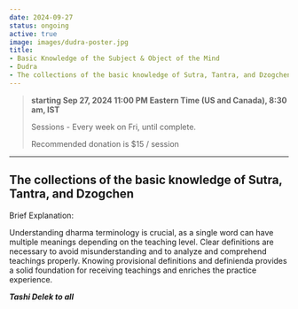 ```yaml
---
date: 2024-09-27
status: ongoing
active: true
image: images/dudra-poster.jpg
title:
- Basic Knowledge of the Subject & Object of the Mind
- Dudra
- The collections of the basic knowledge of Sutra, Tantra, and Dzogchen
---
```


> **starting Sep 27, 2024 11:00 PM Eastern Time (US and Canada), 8:30 am, IST**
>
> Sessions - Every week on Fri, until complete.
>
> Recommended donation is $15 / session

---

## The collections of the basic knowledge of Sutra, Tantra, and Dzogchen

Brief Explanation:

Understanding dharma terminology is crucial, as a single word can have multiple meanings depending
on the teaching level. Clear definitions are necessary to avoid misunderstanding and to analyze
and comprehend teachings properly. Knowing provisional definitions and definienda provides a solid
foundation for receiving teachings and enriches the practice experience.

**_Tashi Delek to all_**
